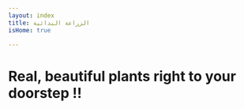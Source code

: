 ```yaml
---
layout: index
title: الزراعة البدائية
isHome: true

---
```

# Real, beautiful plants right to your doorstep !!
